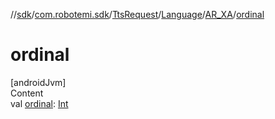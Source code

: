 //[sdk](../../../../../index.md)/[com.robotemi.sdk](../../../index.md)/[TtsRequest](../../index.md)/[Language](../index.md)/[AR_XA](index.md)/[ordinal](ordinal.md)



# ordinal  
[androidJvm]  
Content  
val [ordinal](ordinal.md): [Int](https://kotlinlang.org/api/latest/jvm/stdlib/kotlin/-int/index.html)  




